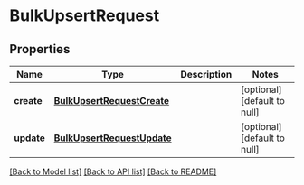 # BulkUpsertRequest

## Properties
Name | Type | Description | Notes
------------ | ------------- | ------------- | -------------
**create** | [**BulkUpsertRequestCreate**](BulkUpsertRequestCreate.md) |  | [optional] [default to null]
**update** | [**BulkUpsertRequestUpdate**](BulkUpsertRequestUpdate.md) |  | [optional] [default to null]

[[Back to Model list]](../README.md#documentation-for-models) [[Back to API list]](../README.md#documentation-for-api-endpoints) [[Back to README]](../README.md)


